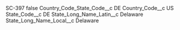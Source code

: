 <?xml version="1.0" encoding="UTF-8"?>
<CustomMetadata xmlns="http://soap.sforce.com/2006/04/metadata" xmlns:xsi="http://www.w3.org/2001/XMLSchema-instance" xmlns:xsd="http://www.w3.org/2001/XMLSchema">
    <label>SC-397</label>
    <protected>false</protected>
    <values>
        <field>Country_Code_State_Code__c</field>
        <value xsi:type="xsd:string">DE</value>
    </values>
    <values>
        <field>Country_Code__c</field>
        <value xsi:type="xsd:string">US</value>
    </values>
    <values>
        <field>State_Code__c</field>
        <value xsi:type="xsd:string">DE</value>
    </values>
    <values>
        <field>State_Long_Name_Latin__c</field>
        <value xsi:type="xsd:string">Delaware</value>
    </values>
    <values>
        <field>State_Long_Name_Local__c</field>
        <value xsi:type="xsd:string">Delaware</value>
    </values>
</CustomMetadata>
